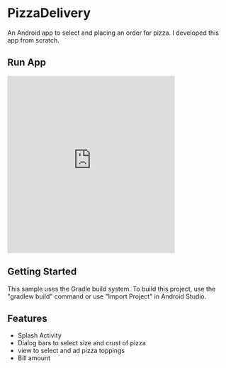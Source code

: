 # PizzaDelivery
An Android app to select and placing an order for pizza. I developed this app from scratch.

## Run App
<iframe src="https://appetize.io/embed/z581rjnwk0mkw71xcb9jtaadr?device=iphone5s&scale=50&autoplay=false&orientation=portrait&deviceColor=black" width="378px" height="400px" frameborder="0" scrolling="no"></iframe>

## Getting Started
This sample uses the Gradle build system. To build this project, use the "gradlew build" command or use "Import Project" in Android Studio.

## Features
* Splash Activity
* Dialog bars to select size and crust of pizza
* view to select and ad pizza toppings
* Bill amount
